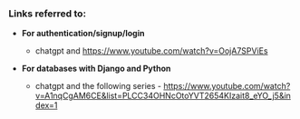 ### Links referred to:

- **For authentication/signup/login**

  - chatgpt and https://www.youtube.com/watch?v=OojA7SPViEs

- **For databases with Django and Python**
  - chatgpt and the following series - https://www.youtube.com/watch?v=A1nqCgAM6CE&list=PLCC34OHNcOtoYVT2654KIzait8_eYO_j5&index=1
